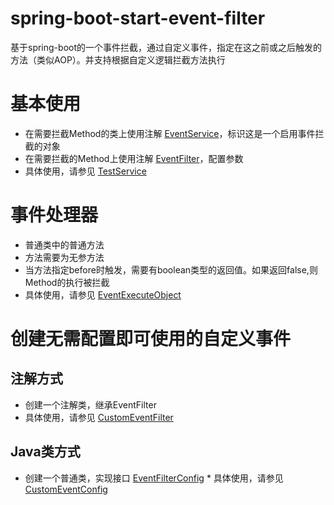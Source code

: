 # spring-boot-start-event-filter

  基于spring-boot的一个事件拦截，通过自定义事件，指定在这之前或之后触发的方法（类似AOP）。并支持根据自定义逻辑拦截方法执行

# 基本使用
	
  * 在需要拦截Method的类上使用注解 [EventService](https://github.com/guyimaplegithub/spring-boot-start-event-filter/blob/master/src/main/java/top/guyi/event/filter/annotation/EventService.java)，标识这是一个启用事件拦截的对象	
  * 在需要拦截的Method上使用注解  [EventFilter](https://github.com/guyimaplegithub/spring-boot-start-event-filter/blob/master/src/main/java/top/guyi/event/filter/annotation/EventFilter.java)，配置参数
  * 具体使用，请参见 [TestService](https://github.com/guyimaplegithub/spring-boot-start-event-filter/blob/master/src/test/java/top/guyi/event/filter/TestService.java)


# 事件处理器
	
  * 普通类中的普通方法
  * 方法需要为无参方法
  * 当方法指定before时触发，需要有boolean类型的返回值。如果返回false,则Method的执行被拦截
  * 具体使用，请参见 [EventExecuteObject](https://github.com/guyimaplegithub/spring-boot-start-event-filter/blob/master/src/test/java/top/guyi/event/filter/EventExecuteObject.java)

# 创建无需配置即可使用的自定义事件

## 注解方式
		
   * 创建一个注解类，继承EventFilter
   * 具体使用，请参见 [CustomEventFilter](https://github.com/guyimaplegithub/spring-boot-start-event-filter/blob/master/src/test/java/top/guyi/event/filter/CustomEventFilter.java)

## Java类方式
		
   * 创建一个普通类，实现接口 [EventFilterConfig](https://github.com/guyimaplegithub/spring-boot-start-event-filter/blob/master/src/main/java/top/guyi/event/filter/conf/EventFilterConfig.java)
    * 具体使用，请参见 [CustomEventConfig](https://github.com/guyimaplegithub/spring-boot-start-event-filter/blob/master/src/test/java/top/guyi/event/filter/CustomEventConfig.java)
		
	
